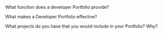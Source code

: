 What function does a developer Portfolio provide?

What makes a Developer Portfolio effective?

What projects do you have that you would include in your Portfolio? Why?